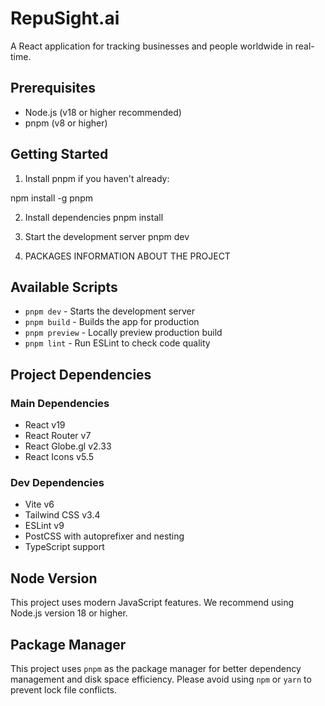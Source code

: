 # RepuSight.ai

A React application for tracking businesses and people worldwide in real-time.

## Prerequisites

- Node.js (v18 or higher recommended)
- pnpm (v8 or higher)

## Getting Started

1. Install pnpm if you haven't already:

npm install -g pnpm

2. Install dependencies
   pnpm install

3. Start the development server
   pnpm dev

4. PACKAGES INFORMATION ABOUT THE PROJECT

## Available Scripts

- `pnpm dev` - Starts the development server
- `pnpm build` - Builds the app for production
- `pnpm preview` - Locally preview production build
- `pnpm lint` - Run ESLint to check code quality

## Project Dependencies

### Main Dependencies

- React v19
- React Router v7
- React Globe.gl v2.33
- React Icons v5.5

### Dev Dependencies

- Vite v6
- Tailwind CSS v3.4
- ESLint v9
- PostCSS with autoprefixer and nesting
- TypeScript support

## Node Version

This project uses modern JavaScript features. We recommend using Node.js version 18 or higher.

## Package Manager

This project uses `pnpm` as the package manager for better dependency management and disk space efficiency. Please avoid using `npm` or `yarn` to prevent lock file conflicts.
